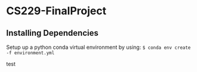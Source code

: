 # CS229-FinalProject
## Installing Dependencies
Setup up a python conda virtual environment by using:
`
$ conda env create -f environment.yml
`

test
